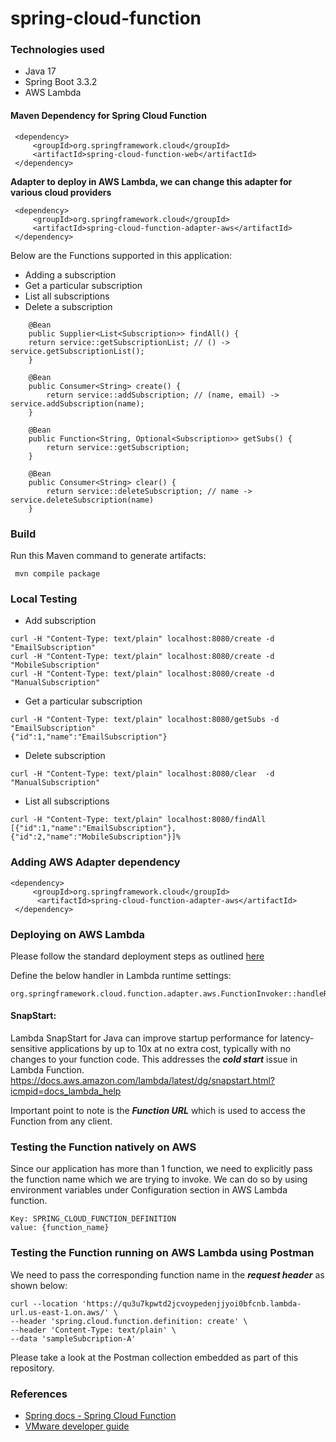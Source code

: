 # spring-cloud-function

### Technologies used
* Java 17
* Spring Boot 3.3.2
* AWS Lambda

####  Maven Dependency for Spring Cloud Function
```
 <dependency>
     <groupId>org.springframework.cloud</groupId>
     <artifactId>spring-cloud-function-web</artifactId>
 </dependency>
```
**Adapter to deploy in AWS Lambda, we can change this adapter for various cloud providers**
```
 <dependency>
     <groupId>org.springframework.cloud</groupId>
     <artifactId>spring-cloud-function-adapter-aws</artifactId>
 </dependency>
```

Below are the Functions supported in this application:

* Adding a subscription
* Get a particular subscription
* List all subscriptions
* Delete a subscription

```
    @Bean
    public Supplier<List<Subscription>> findAll() {
    return service::getSubscriptionList; // () -> service.getSubscriptionList();
    }

    @Bean
    public Consumer<String> create() {
        return service::addSubscription; // (name, email) -> service.addSubscription(name);
    }

    @Bean
    public Function<String, Optional<Subscription>> getSubs() {
        return service::getSubscription;
    }

    @Bean
    public Consumer<String> clear() {
        return service::deleteSubscription; // name -> service.deleteSubscription(name)
    }
 ``` 
### Build
Run this Maven command to generate artifacts:
```
 mvn compile package
```

### Local Testing
* Add subscription
```
curl -H "Content-Type: text/plain" localhost:8080/create -d "EmailSubscription"
curl -H "Content-Type: text/plain" localhost:8080/create -d "MobileSubscription"
curl -H "Content-Type: text/plain" localhost:8080/create -d "ManualSubscription"

```

* Get a particular subscription

```
curl -H "Content-Type: text/plain" localhost:8080/getSubs -d "EmailSubscription"
{"id":1,"name":"EmailSubscription"}
```

* Delete subscription
```
curl -H "Content-Type: text/plain" localhost:8080/clear  -d "ManualSubscription"
```
* List all subscriptions

```
curl -H "Content-Type: text/plain" localhost:8080/findAll                       
[{"id":1,"name":"EmailSubscription"},{"id":2,"name":"MobileSubscription"}]%
```

### Adding AWS Adapter dependency

```
<dependency>
     <groupId>org.springframework.cloud</groupId>
      <artifactId>spring-cloud-function-adapter-aws</artifactId>
 </dependency>
```

### Deploying on AWS Lambda
Please follow the standard deployment steps as outlined [here](https://tanzu.vmware.com/developer/guides/serverless-spring/) 

Define the below handler in Lambda runtime settings:
```
org.springframework.cloud.function.adapter.aws.FunctionInvoker::handleRequest
```
#### **SnapStart:**

Lambda SnapStart for Java can improve startup performance for latency-sensitive applications by up to 10x at no extra cost,
typically with no changes to your function code. This addresses the **_cold start_** issue in Lambda Function.
https://docs.aws.amazon.com/lambda/latest/dg/snapstart.html?icmpid=docs_lambda_help

Important point to note is the **_Function URL_** which is used to access the Function from any client.

### Testing the Function natively on AWS
Since our application has more than 1 function, we need to explicitly pass the function name which we are trying to invoke.
We can do so by using environment variables under Configuration section in AWS Lambda function.
```
Key: SPRING_CLOUD_FUNCTION_DEFINITION
value: {function_name}
```


### Testing the Function running on AWS Lambda using Postman
We need to pass the corresponding function name in the **_request header_** as shown below: 
```
curl --location 'https://qu3u7kpwtd2jcvoypedenjjyoi0bfcnb.lambda-url.us-east-1.on.aws/' \
--header 'spring.cloud.function.definition: create' \
--header 'Content-Type: text/plain' \
--data 'sampleSubcription-A'
```
Please take a look at the Postman collection embedded as part of this repository.

### References
* [Spring docs - Spring Cloud Function ](https://docs.spring.io/spring-cloud-function/docs/current/reference/html/aws.html#_getting_started)
* [VMware developer guide](https://tanzu.vmware.com/developer/guides/serverless-spring/)